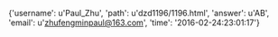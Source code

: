 {'username': u'Paul_Zhu', 'path': u'dzd1196/1196.html', 'answer': u'AB', 'email': u'zhufengminpaul@163.com', 'time': '2016-02-24:23:01:17'}